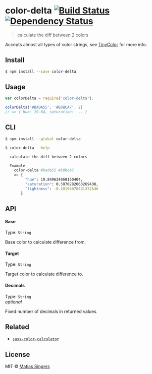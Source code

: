# color-delta [![Build Status](http://img.shields.io/travis/matiassingers/color-delta.svg?style=flat-square)](https://travis-ci.org/matiassingers/color-delta) [![Dependency Status](http://img.shields.io/gemnasium/matiassingers/color-delta.svg?style=flat-square)](https://gemnasium.com/matiassingers/color-delta)
> calculate the diff between 2 colors

Accepts almost all types of color strings, see [TinyColor](https://github.com/bgrins/TinyColor#accepted-string-input) for more info.

## Install

```sh
$ npm install --save color-delta
```


## Usage

```js
var colorDelta = require('color-delta');

colorDelta('#BADA55', '#B0BCA7', 2)
// => { hue: 19.84, saturation: ... }
```


## CLI

```sh
$ npm install --global color-delta
```

```sh
$ color-delta --help

  calculate the diff between 2 colors

  Example
    color-delta #bada55 #b0bca7
    => {
         "hue": 19.849624060150404,
         "saturation": 0.5070282063269438,
         "lightness": -0.10196078431372546
       }
```


## API

#### Base

Type: `String`  

Base color to calculate difference from.

#### Target

Type: `String`  

Target color to calculate difference to.

#### Decimals

Type: `String`  
*optional*  

Fixed number of decimals in returned values.


## Related
- [`sass-color-calculator`](https://github.com/matiassingers/sass-color-calculator)


## License

MIT © [Matias Singers](http://mts.io)
